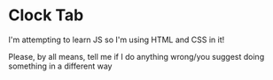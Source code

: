 # Clock Tab
I'm attempting to learn JS so I'm using HTML and CSS in it!

Please, by all means, tell me if I do anything wrong/you suggest doing something in a different way
